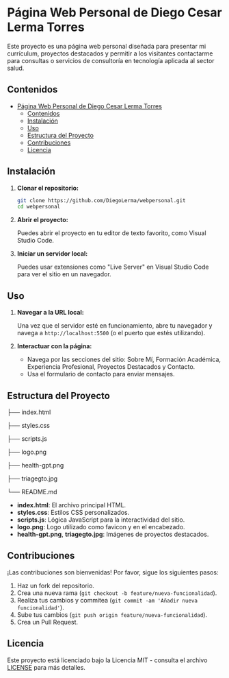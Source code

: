 # Página Web Personal de Diego Cesar Lerma Torres

Este proyecto es una página web personal diseñada para presentar mi currículum, proyectos destacados y permitir a los visitantes contactarme para consultas o servicios de consultoría en tecnología aplicada al sector salud.

## Contenidos

- [Página Web Personal de Diego Cesar Lerma Torres](#página-web-personal-de-diego-cesar-lerma-torres)
  - [Contenidos](#contenidos)
  - [Instalación](#instalación)
  - [Uso](#uso)
  - [Estructura del Proyecto](#estructura-del-proyecto)
  - [Contribuciones](#contribuciones)
  - [Licencia](#licencia)

## Instalación

1. **Clonar el repositorio:**

    ```bash
    git clone https://github.com/DiegoLerma/webpersonal.git
    cd webpersonal
    ```

2. **Abrir el proyecto:**

   Puedes abrir el proyecto en tu editor de texto favorito, como Visual Studio Code.

3. **Iniciar un servidor local:**

   Puedes usar extensiones como "Live Server" en Visual Studio Code para ver el sitio en un navegador.

## Uso

1. **Navegar a la URL local:**

   Una vez que el servidor esté en funcionamiento, abre tu navegador y navega a `http://localhost:5500` (o el puerto que estés utilizando).

2. **Interactuar con la página:**

   - Navega por las secciones del sitio: Sobre Mí, Formación Académica, Experiencia Profesional, Proyectos Destacados y Contacto.
   - Usa el formulario de contacto para enviar mensajes.

## Estructura del Proyecto

├── index.html

├── styles.css

├── scripts.js

├── logo.png

├── health-gpt.png

├── triagegto.jpg

└── README.md

- **index.html**: El archivo principal HTML.
- **styles.css**: Estilos CSS personalizados.
- **scripts.js**: Lógica JavaScript para la interactividad del sitio.
- **logo.png**: Logo utilizado como favicon y en el encabezado.
- **health-gpt.png**, **triagegto.jpg**: Imágenes de proyectos destacados.

## Contribuciones

¡Las contribuciones son bienvenidas! Por favor, sigue los siguientes pasos:

1. Haz un fork del repositorio.
2. Crea una nueva rama (`git checkout -b feature/nueva-funcionalidad`).
3. Realiza tus cambios y commitea (`git commit -am 'Añadir nueva funcionalidad'`).
4. Sube tus cambios (`git push origin feature/nueva-funcionalidad`).
5. Crea un Pull Request.

## Licencia

Este proyecto está licenciado bajo la Licencia MIT - consulta el archivo [LICENSE](LICENSE) para más detalles.
